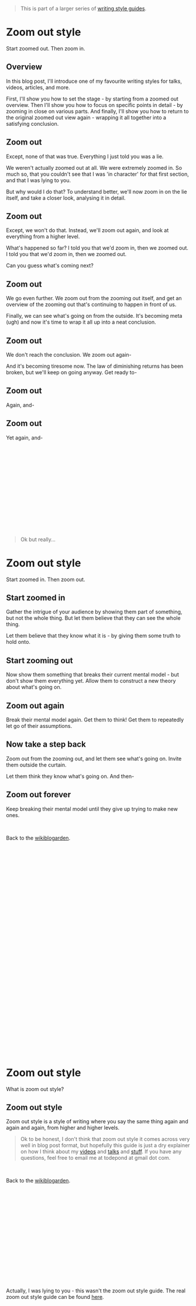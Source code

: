 > This is part of a larger series of [writing style guides](https://www.todepond.com/wikiblogarden/academia/style).

# Zoom out style

Start zoomed out. Then zoom in.

## Overview

In this blog post, I'll introduce one of my favourite writing styles for talks, videos, articles, and more.

First, I'll show you how to set the stage - by starting from a zoomed out overview. Then I'll show you how to focus on specific points in detail - by zooming in close on various parts. And finally, I'll show you how to return to the original zoomed out view again - wrapping it all together into a satisfying conclusion.

## Zoom out

Except, none of that was true. Everything I just told you was a lie.

We weren't actually zoomed out at all. We were extremely zoomed in. So much so, that you couldn't see that I was 'in character' for that first section, and that I was lying to you.

But why would I do that? To understand better, we'll now zoom in on the lie itself, and take a closer look, analysing it in detail.

## Zoom out

Except, we won't do that. Instead, we'll zoom out again, and look at everything from a higher level.

What's happened so far? I told you that we'd zoom in, then we zoomed out. I told you that we'd zoom in, then we zoomed out.

Can you guess what's coming next?

## Zoom out

We go even further. We zoom out from the zooming out itself, and get an overview of the zooming out that's continuing to happen in front of us. 

Finally, we can see what's going on from the outside. It's becoming meta (ugh) and now it's time to wrap it all up into a neat conclusion.

## Zoom out

We don't reach the conclusion. We zoom out again-

And it's becoming tiresome now. The law of diminishing returns has been broken, but we'll keep on going anyway. Get ready to-

## Zoom out

Again, and-

## Zoom out

Yet again, and-

<br>

<br>



<br>

<br><br>

<br>

<br>

<br>

<br>

<br>

<br>

<br>

> Ok but really...

# Zoom out style

Start zoomed in. Then zoom out.

## Start zoomed in

Gather the intrigue of your audience by showing them part of something, but not the whole thing. But let them believe that they can see the whole thing.

Let them believe that they know what it is - by giving them some truth to hold onto.

## Start zooming out

Now show them something that breaks their current mental model - but don't show them everything yet. Allow them to construct a new theory about what's going on.

## Zoom out again

Break their mental model again. Get them to think! Get them to repeatedly let go of their assumptions.

## Now take a step back

Zoom out from the zooming out, and let them see what's going on. Invite them outside the curtain.

Let them think they know what's going on. And then-

## Zoom out forever

Keep breaking their mental model until they give up trying to make new ones. 

<br>


Back to the [wikiblogarden](/wikiblogarden/academia/style/zoom-out/for/ever).

<br>

<br>

<br>

<br>

<br>

<br>

<br>

<br>

<br>

<br>

<br>

<br>

<br>

<br>

<br>

<br>

<br>

<br>

<br>

<br>

<br>

<br>

<br>

<br>

<br>

<br>

<br>

<br>

<br>

<br>

<br>

<br>

<br>



# Zoom out style

What is zoom out style?

## Zoom out style

Zoom out style is a style of writing where you say the same thing again and again and again, from higher and higher levels.

> Ok to be honest, I don't think that zoom out style it comes across very well in blog post format, but hopefully this guide is just a dry explainer on how I think about my [videos](https://youtu.be/Q4OIcwt8vcE) and [talks](https://www.youtube.com/watch?v=cBYudbaqHAk&t=6704s) and [stuff](https://www.todepond.com/report/definitions-that-dont-matter/). If you have any questions, feel free to email me at todepond at gmail dot com.

<br>

Back to the [wikiblogarden](/wikiblogarden/academia/style/zoom-out/for/ever).


<br>

<br>

<br>

<br>

<br>

<br>

<br>

<br>

<br>

<br>

<br>

<br>

<br>

<br>

<br>



Actually, I was lying to you - this wasn't the zoom out style guide. The real zoom out style guide can be found [here](/wikiblogarden/academia/style/zoom-out/for/real).
